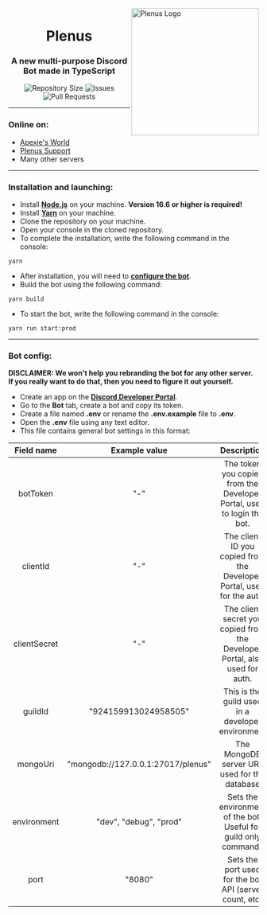 <img src="https://raw.githubusercontent.com/apexiedev/plenus/main/assets/logo_nobg.png" alt="Plenus Logo" align="right" height="256px">
<div align="center">
  <h1>Plenus</h1>
  <h3>A new multi-purpose Discord Bot made in TypeScript</h3>

![Repository Size](https://img.shields.io/github/repo-size/apexiedev/plenus)
![Issues](https://img.shields.io/github/issues/apexiedev/plenus)
![Pull Requests](https://img.shields.io/github/issues-pr/apexiedev/plenus)

</div>

---

### Online on:

- [Apexie's World](https://dsc.gg/apexie)
- [Plenus Support](https://discord.gg/CNTz9fDYYJ)
- Many other servers

---

### Installation and launching:

- Install **[Node.js](https://nodejs.org/)** on your machine. **Version 16.6 or higher is required!**
- Install **[Yarn](https://yarnpkg.com/)** on your machine.
- Clone the repository on your machine.
- Open your console in the cloned repository.
- To complete the installation, write the following command in the console:

```console
yarn
```

- After installation, you will need to **[configure the bot](#bot-config)**.
- Build the bot using the following command:

```console
yarn build
```

- To start the bot, write the following command in the console:

```console
yarn run start:prod
```

---

### Bot config:

**DISCLAIMER: We won't help you rebranding the bot for any other server. If you really want to do that, then you need to figure it out yourself.**

- Create an app on the **[Discord Developer Portal](https://discord.com/developers/)**.
- Go to the **Bot** tab, create a bot and copy its token.
- Create a file named **.env** or rename the **.env.example** file to **.env**.
- Open the **.env** file using any text editor.
- This file contains general bot settings in this format:

|  Field name  |           Example value            |                                 Description                                 |
| :----------: | :--------------------------------: | :-------------------------------------------------------------------------: |
|   botToken   |                "-"                 |   The token you copied from the Developer Portal, used to login the bot.    |
|   clientId   |                "-"                 |   The client ID you copied from the Developer Portal, used for the auth.    |
| clientSecret |                "-"                 | The client secret you copied from the Developer Portal, also used for auth. |
|   guildId    |        "924159913024958505"        |              This is the guild used in a developer environment              |
|   mongoUri   | "mongodb://127.0.0.1:27017/plenus" |                The MongoDB server URI, used for the database                |
| environment  |       "dev", "debug", "prod"       |       Sets the environment of the bot. Useful for guild only commands       |
|     port     |               "8080"               |           Sets the port used for the bot API (server count, etc)            |
